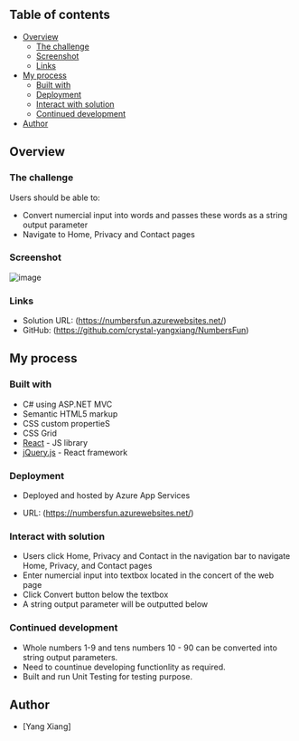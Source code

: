 

## Table of contents

- [Overview](#overview)
  - [The challenge](#the-challenge)
  - [Screenshot](#screenshot)
  - [Links](#links)
- [My process](#my-process)
  - [Built with](#built-with)
  - [Deployment](#deployment)
  - [Interact with solution](#interact-with-solution)
  - [Continued development](#continued-development)
- [Author](#author)


## Overview

### The challenge

Users should be able to:

- Convert numercial input into words and passes these words as a string output parameter
- Navigate to Home, Privacy and Contact pages

### Screenshot

![image](https://user-images.githubusercontent.com/93811704/184531030-0d714b12-b237-412d-afce-1408a77154e1.png)

### Links

- Solution URL: (https://numbersfun.azurewebsites.net/)
- GitHub: (https://github.com/crystal-yangxiang/NumbersFun)

## My process

### Built with

- C# using ASP.NET MVC
- Semantic HTML5 markup
- CSS custom propertieS
- CSS Grid
- [React](https://reactjs.org/) - JS library
- [jQuery.js](https://nextjs.org/) - React framework

### Deployment

- Deployed and hosted by Azure App Services

- URL: (https://numbersfun.azurewebsites.net/)


### Interact with solution

- Users click Home, Privacy and Contact in the navigation bar to navigate Home, Privacy, and Contact pages
- Enter numercial input into textbox located in the concert of the web page
- Click Convert button below the textbox
- A string output parameter will be outputted below


### Continued development

- Whole numbers 1-9 and tens numbers 10 - 90 can be converted into string output parameters.
- Need to countinue developing functionlity as required.
- Built and run Unit Testing for testing purpose.



## Author

- [Yang Xiang] 






